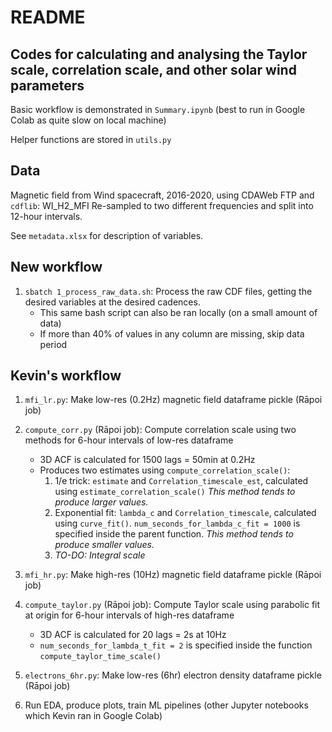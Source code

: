 # README

## Codes for calculating and analysing the Taylor scale, correlation scale, and other solar wind parameters

Basic workflow is demonstrated in `Summary.ipynb` (best to run in Google Colab as quite slow on local machine)

Helper functions are stored in `utils.py`

## Data
Magnetic field from Wind spacecraft, 2016-2020, using CDAWeb FTP and `cdflib`: WI_H2_MFI
Re-sampled to two different frequencies and split into 12-hour intervals.

See `metadata.xlsx` for description of variables.

## New workflow

1. `sbatch 1_process_raw_data.sh`: Process the raw CDF files, getting the desired variables at the desired cadences.
    - This same bash script can also be ran locally (on a small amount of data)
    - If more than 40% of values in any column are missing, skip data period 

## Kevin's workflow

1. `mfi_lr.py`: Make low-res (0.2Hz) magnetic field dataframe pickle (Rāpoi job)
2. `compute_corr.py` (Rāpoi job): Compute correlation scale using two methods for 6-hour intervals of low-res dataframe
    - 3D ACF is calculated for 1500 lags = 50min at 0.2Hz
    - Produces two estimates using `compute_correlation_scale()`:
        1. 1/e trick: `estimate` and `Correlation_timescale_est`, calculated using `estimate_correlation_scale()` *This method tends to produce larger values.*
        2. Exponential fit: `lambda_c` and `Correlation_timescale`, calculated using `curve_fit()`. `num_seconds_for_lambda_c_fit = 1000` is specified inside the parent function. *This method tends to produce smaller values.*
        3. *TO-DO: Integral scale*

3. `mfi_hr.py`: Make high-res (10Hz) magnetic field dataframe pickle (Rāpoi job)
4. `compute_taylor.py` (Rāpoi job): Compute Taylor scale using parabolic fit at origin for 6-hour intervals of high-res dataframe 
    - 3D ACF is calculated for 20 lags = 2s at 10Hz
    - `num_seconds_for_lambda_t_fit = 2` is specified inside the function `compute_taylor_time_scale()`

5. `electrons_6hr.py`: Make low-res (6hr) electron density dataframe pickle (Rāpoi job)
5. Run EDA, produce plots, train ML pipelines (other Jupyter notebooks which Kevin ran in Google Colab)
